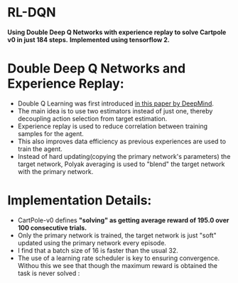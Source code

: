 # RL-DQN

**Using Double Deep Q Networks with experience replay to solve Cartpole v0 in just 184 steps.**
**Implemented using tensorflow 2.**

# Double Deep Q Networks and Experience Replay:

* Double Q Learning was first introduced [in this paper by DeepMind](https://arxiv.org/pdf/1509.06461.pdf). 
* The main idea is to use two estimators instead of just one, thereby decoupling action selection from target estimation. 
* Experience replay is used to reduce correlation between training samples for the agent.
* This also improves data efficiency as previous experiences are used to train the agent.
* Instead of hard updating(copying the primary network's parameters) the target network, Polyak averaging is used to "blend" the target network with the primary network.

# Implementation Details:
* CartPole-v0 defines **"solving" as getting average reward of 195.0 over 100 consecutive trials.**
* Only the primary network is trained, the target network is just "soft" updated using the primary network every episode.
* I find that a batch size of 16 is faster than the usual 32.
* The use of a learning rate scheduler is key to ensuring convergence. Withou this we see that though the maximum reward is obtained the task is never solved :

